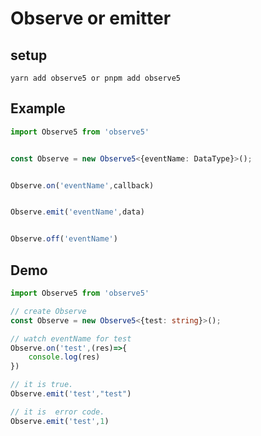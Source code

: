 # Observe or emitter  

## setup 
` yarn add observe5 or pnpm add observe5 `
## Example

```typescript
import Observe5 from 'observe5'


const Observe = new Observe5<{eventName: DataType}>();


Observe.on('eventName',callback)


Observe.emit('eventName',data)


Observe.off('eventName')

```

## Demo

```typescript
import Observe5 from 'observe5'

// create Observe
const Observe = new Observe5<{test: string}>();

// watch eventName for test
Observe.on('test',(res)=>{
    console.log(res)
})

// it is true.
Observe.emit('test',"test")

// it is  error code.
Observe.emit('test',1)

```
